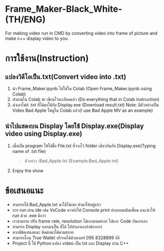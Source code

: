 # Frame_Maker-Black_White-(TH/ENG)
For making video run in CMD by converting video into frame of picture and make c++ display video to you.

# การใช้งาน(Instruction)

## แปลงวิดีโอเป็น.txt(Convert video into .txt)

  1. นำ Frame_Maker.ipynb ไปใส่ใน Colab (Open Frame_Maker.ipynb using Colab) 
  2. ทำตามใน Colab ซะ เขียนไว้ละเอียดแล้ว (Do everything that in Colab instruction)
  3. นำเอาไฟล์ .txt ที่ได้มาใช้กับ Display.exe (Download result.txt)
  Note: มีตัวอย่างเป็น Video Bad Apple ให้ดูใน Colab แล้ว(I use Bad Apple MV as an example)

## นำไปแสดงบน Display โดยใช้ Display.exe(Display video using Display.exe)
  
  1. เมื่อเปิด program ให้ใส่ชื่อ File.txt ที่วางไว้ folder เดียวกันกับ Display.exe(Typing name of .txt file)
      > ตัวอย่าง :Bad_Apple.txt (Example:Bad_Apple.txt)
  2. Enjoy the show

# ข้อเสนอแนะ
  
  - สามารถใช้ Bad_Apple.txt มาใช้ได้เลย ทำมาให้อยู่แล้ว
  - การ run ผ่าน ide เช่น VsCode อาจทำให้ Console print ค่าออกมาผิดเพี้ยน แนะนำให้ run ด้วย .exe ดีกว่า
  - เราสามารถ ปรับ frame rate, resolution ได้เองตามสบาย ไปแกะ Code กันเอาเอง
  - สามารถ Display ออกมาเป็น สีได้ ไปทำเอาเองถ้าต้องการ
  - หากมีข้อเสนอแนะ ติดต่อมาได้ตามสบาย
  - สามารถโอน True Wallet บริจาคได้ด้วยเบอร์ 095 8328899 อิอิ
  - Project นี้ ใช้ Python แปลง video เป็น txt และ Display ผ่าน C++
